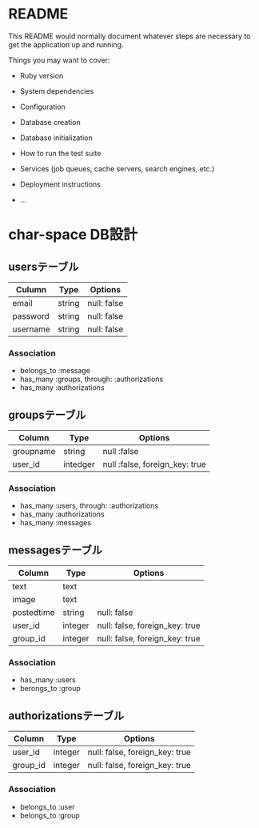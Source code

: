 # README

This README would normally document whatever steps are necessary to get the
application up and running.

Things you may want to cover:

* Ruby version

* System dependencies

* Configuration

* Database creation

* Database initialization

* How to run the test suite

* Services (job queues, cache servers, search engines, etc.)

* Deployment instructions

* ...

# char-space DB設計
## usersテーブル
|Culumn|Type|Options|
|------|----|-------|
|email|string|null: false|
|password|string|null: false|
|username|string|null: false|
### Association
- belongs_to :message
- has_many :groups, through:  :authorizations
- has_many :authorizations

## groupsテーブル
|Column|Type|Options|
|------|----|-------|
|groupname|string|null :false|
|user_id|intedger|null :false, foreign_key: true|
### Association
- has_many :users, through:  :authorizations
- has_many :authorizations
- has_many :messages

## messagesテーブル
|Column|Type|Options|
|------|----|-------|
|text|text||
|image|text||
|postedtime|string|null: false|
|user_id|integer|null: false, foreign_key: true|
|group_id|integer|null: false, foreign_key: true|
### Association
- has_many :users
- berongs_to :group

## authorizationsテーブル
|Column|Type|Options|
|------|----|-------|
|user_id|integer|null: false, foreign_key: true|
|group_id|integer|null: false, foreign_key: true|
### Association
- belongs_to :user
- belongs_to :group